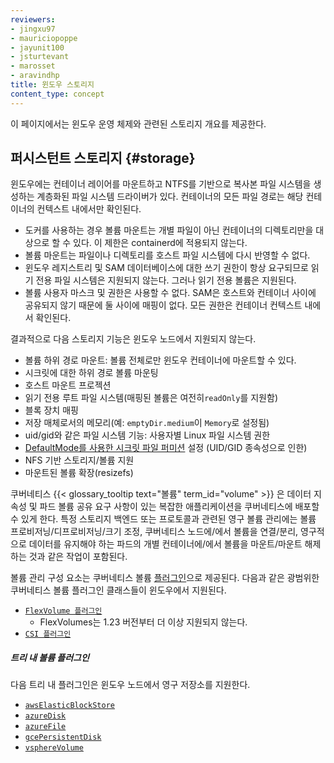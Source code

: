 ```yaml
---
reviewers:
- jingxu97
- mauriciopoppe
- jayunit100
- jsturtevant
- marosset
- aravindhp
title: 윈도우 스토리지
content_type: concept
---
```


<!-- overview -->

이 페이지에서는 윈도우 운영 체제와 관련된 스토리지 개요를 제공한다.

<!-- body -->

## 퍼시스턴트 스토리지 {#storage}

윈도우에는 컨테이너 레이어를 마운트하고 NTFS를 기반으로 복사본 파일 시스템을 생성하는 
계층화된 파일 시스템 드라이버가 있다. 컨테이너의 모든 파일 경로는 해당 컨테이너의 
컨텍스트 내에서만 확인된다.

* 도커를 사용하는 경우 볼륨 마운트는 개별 파일이 아닌 컨테이너의 디렉토리만을 
  대상으로 할 수 있다. 이 제한은 containerd에 적용되지 않는다.
* 볼륨 마운트는 파일이나 디렉토리를 호스트 파일 시스템에 다시 반영할 수 없다.
* 윈도우 레지스트리 및 SAM 데이터베이스에 대한 쓰기 권한이 항상 요구되므로 
  읽기 전용 파일 시스템은 지원되지 않는다. 그러나 읽기 전용 볼륨은 지원된다.
* 볼륨 사용자 마스크 및 권한은 사용할 수 없다. SAM은 호스트와 컨테이너 사이에 
  공유되지 않기 때문에 둘 사이에 매핑이 없다. 모든 권한은 컨테이너 컨텍스트 
  내에서 확인된다.

결과적으로 다음 스토리지 기능은 윈도우 노드에서 지원되지 않는다.

* 볼륨 하위 경로 마운트: 볼륨 전체로만 윈도우 컨테이너에 마운트할 수 있다.
* 시크릿에 대한 하위 경로 볼륨 마운팅
* 호스트 마운트 프로젝션
* 읽기 전용 루트 파일 시스템(매핑된 볼륨은 여전히 ​​`readOnly`를 지원함)
* 블록 장치 매핑
* 저장 매체로서의 메모리(예: `emptyDir.medium`이 `Memory`로 설정됨)
* uid/gid와 같은 파일 시스템 기능: 사용자별 Linux 파일 시스템 권한
* [DefaultMode를 사용한 시크릿 파일 퍼미션](/ko/docs/concepts/configuration/secret/#시크릿-파일-퍼미션) 설정 (UID/GID 종속성으로 인한)
* NFS 기반 스토리지/볼륨 지원
* 마운트된 볼륨 확장(resizefs)

쿠버네티스 {{< glossary_tooltip text="볼륨" term_id="volume" >}} 은 데이터 
지속성 및 파드 볼륨 공유 요구 사항이 있는 복잡한 애플리케이션을 쿠버네티스에 배포할 
수 있게 한다. 특정 스토리지 백엔드 또는 프로토콜과 관련된 영구 볼륨 관리에는 
볼륨 프로비저닝/디프로비저닝/크기 조정, 쿠버네티스 노드에/에서 볼륨을 연결/분리, 
영구적으로 데이터를 유지해야 하는 파드의 개별 컨테이너에/에서 볼륨을 마운트/마운트 
해제하는 것과 같은 작업이 포함된다. 


볼륨 관리 구성 요소는 쿠버네티스 볼륨 
[플러그인](/ko/docs/concepts/storage/volumes/#volume-types)으로 제공된다.
다음과 같은 광범위한 쿠버네티스 볼륨 플러그인 클래스들이 윈도우에서 지원된다.

* [`FlexVolume 플러그인`](/ko/docs/concepts/storage/volumes/#flexvolume)
  * FlexVolumes는 1.23 버전부터 더 이상 지원되지 않는다.
* [`CSI 플러그인`](/ko/docs/concepts/storage/volumes/#csi)

##### 트리 내 볼륨 플러그인

다음 트리 내 플러그인은 윈도우 노드에서 영구 저장소를 지원한다.

* [`awsElasticBlockStore`](/ko/docs/concepts/storage/volumes/#awselasticblockstore)
* [`azureDisk`](/ko/docs/concepts/storage/volumes/#azuredisk)
* [`azureFile`](/ko/docs/concepts/storage/volumes/#azurefile)
* [`gcePersistentDisk`](/ko/docs/concepts/storage/volumes/#gcepersistentdisk)
* [`vsphereVolume`](/ko/docs/concepts/storage/volumes/#vspherevolume)

